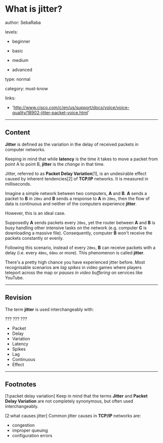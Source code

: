 # What is jitter?
author: SebaRaba

levels:

  - beginner

  - basic

  - medium

  - advanced

type: normal

category: must-know

links:

  - 'http://www.cisco.com/c/en/us/support/docs/voice/voice-quality/18902-jitter-packet-voice.html'

---
## Content

**Jitter** is defined as the variation in the delay of received packets in computer networks.

Keeping in mind that while **latency** is the time it takes to move a packet from point A to point B, **jitter** is the *change* in that time.

Jitter, referred to as **Packet Delay Variation**[1], is an undesirable effect caused by inherent tendencies[2] of **TCP/IP** networks. It is measured in milliseconds.

Imagine a simple network between two computers, **A** and **B**. **A** sends a packet to **B** in `20ms` and **B** sends a response to **A** in `20ms`, then the flow of data is continuous and neither of the computers experience **jitter**.

However, this is an ideal case.

Supposedly **A** sends packets every `20ms`, yet the router between **A** and **B** is busy handling other intensive tasks on the network (e.g. computer **C** is downloading a massive file). Consequently, computer **B** won't receive the packets constantly or evenly.

Following this scenario, instead of every `20ms`, **B** can receive packets with a delay (i.e. every `40ms`, `60ms` or more). This phenomenon is called **jitter**.

There's a pretty high chance you have experienced jitter before. Most recognisable scenarios are *lag spikes* in video games where players teleport across the map or *pauses in video buffering* on services like YouTube.


---
## Revision

The term **jitter** is used interchangeably with:

??? ??? ???

* Packet
* Delay
* Variation
* Latency
* Spikes
* Lag
* Continuous
* Effect

---
## Footnotes

[1:packet delay variation]
Keep in mind that the terms **Jitter** and **Packet Delay Variation** are not completely synonymous, but often used interchangeably.

[2:what causes jitter]
Common jitter causes in **TCP/IP** networks are:
 - congestion
 - improper queuing
 - configuration errors
